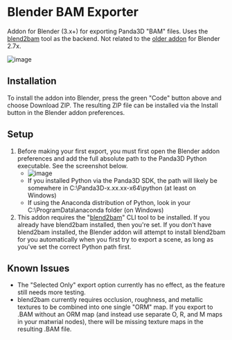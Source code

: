 # Blender BAM Exporter
Addon for Blender (3.x+) for exporting Panda3D "BAM" files. Uses the [blend2bam](https://github.com/Moguri/blend2bam) tool as the backend. Not related to the [older addon](https://github.com/tobspr/Panda3D-Bam-Exporter) for Blender 2.7x.

![image](https://user-images.githubusercontent.com/88953117/234097061-e53c0eca-93bf-4ee5-bf7d-9b55262ab46b.png)

## Installation
To install the addon into Blender, press the green "Code" button above and choose Download ZIP. The resulting ZIP file can be installed via the Install button in the Blender addon preferences.

## Setup
1. Before making your first export, you must first open the Blender addon preferences and add the full absolute path to the Panda3D Python executable. See the screenshot below.
    - ![image](https://user-images.githubusercontent.com/88953117/234090186-fd363cbc-f718-463a-8519-b8455dda9150.png)
    - If you installed Python via the Panda3D SDK, the path will likely be somewhere in C:\Panda3D-x.xx.xx-x64\python (at least on Windows)
    - If using the Anaconda distribution of Python, look in your C:\ProgramData\anaconda folder (on Windows)
2. This addon requires the "[blend2bam](https://github.com/Moguri/blend2bam)" CLI tool to be installed. If you already have blend2bam installed, then you're set. If you don't have blend2bam installed, the Blender addon will attempt to install blend2bam for you automatically when you first try to export a scene, as long as you've set the correct Python path first.

## Known Issues
- The "Selected Only" export option currently has no effect, as the feature still needs more testing.
- blend2bam currently requires occlusion, roughness, and metallic textures to be combined into one single "ORM" map. If you export to .BAM without an ORM map (and instead use separate O, R, and M maps in your matwrial nodes), there will be missing texture maps in the resulting .BAM file.
